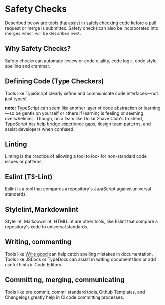 # Safety Checks

Described below are tools that assist in safely checking code before a pull request or merge is submitted. Safety checks can also be incorporated into merges which will be described next.

## Why Safety Checks?

Safety checks can automate review or code quality, code logic, code style, spelling and grammar.

## Defining Code (Type Checkers)

Tools like TypeScript clearly define and communicate code interfaces—not just types!

**note:** TypeScript can seem like another layer of code abstraction or learning—so be gentle on yourself or others if learning is feeling or seeming overwhelming. Though, on a team like Dollar Shave Club's frontend, TypeScript has help bridge experience gaps, design team patterns, and assist developers when confused.

## Linting

Linting is the practice of allowing a tool to look for non-standard code issues or patterns.

## Eslint (TS-Lint)

Eslint is a tool that compares a repository's JavaScript against universal standards.

## Stylelint, Markdownlint

Stylelint, Markdownlint, HTMLLint are other tools, like Eslint that compare a repository's code to universal standards.

## Writing, commenting

Tools like [Write good](https://github.com/btford/write-good) can help catch spelling mistakes in documentation. Tools like JSDocs or TypeDocs can assist in writing documentation or add useful hints in Code Editors.

## Committing, merging, communicating

Tools like pre-commit, commit standard tools, Github Templates, and Changelogs greatly help in CI code committing processes.

